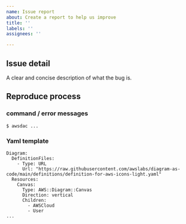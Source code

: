 ```yaml
---
name: Issue report
about: Create a report to help us improve
title: ''
labels: ''
assignees: ''

---
```


## Issue detail
A clear and concise description of what the bug is.

## Reproduce process

### command / error messages
```
$ awsdac ...
```

### Yaml template
```
Diagram:
  DefinitionFiles:
    - Type: URL
      Url: "https://raw.githubusercontent.com/awslabs/diagram-as-code/main/definitions/definition-for-aws-icons-light.yaml"
  Resources:
    Canvas:
      Type: AWS::Diagram::Canvas
      Direction: vertical
      Children:
        - AWSCloud
        - User
...
```
